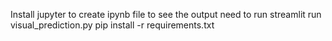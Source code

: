 Install jupyter to create ipynb file
to see the output need to run streamlit run visual_prediction.py
pip install -r requirements.txt
